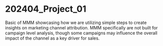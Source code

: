 # 202404_Project_01

Basic of MMM showcasing how we are utilizing simple steps to create insights on marketing channel attribution. 
MMM specifically are not built for campaign level analysis, though some campaigns may influence the overall impact of the channel as a key driver for sales.
